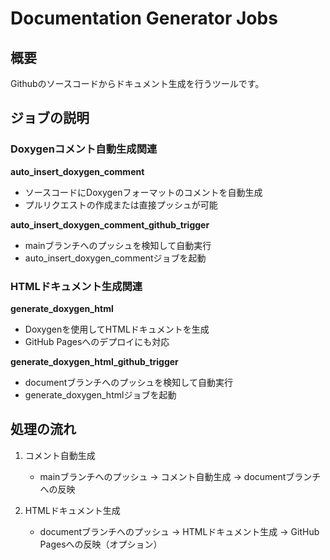 # Documentation Generator Jobs

## 概要

Githubのソースコードからドキュメント生成を行うツールです。

## ジョブの説明

### Doxygenコメント自動生成関連

**auto_insert_doxygen_comment**
- ソースコードにDoxygenフォーマットのコメントを自動生成
- プルリクエストの作成または直接プッシュが可能

**auto_insert_doxygen_comment_github_trigger**
- mainブランチへのプッシュを検知して自動実行
- auto_insert_doxygen_commentジョブを起動

### HTMLドキュメント生成関連

**generate_doxygen_html**
- Doxygenを使用してHTMLドキュメントを生成
- GitHub Pagesへのデプロイにも対応

**generate_doxygen_html_github_trigger**
- documentブランチへのプッシュを検知して自動実行
- generate_doxygen_htmlジョブを起動

## 処理の流れ

1. コメント自動生成
    - mainブランチへのプッシュ → コメント自動生成 → documentブランチへの反映

2. HTMLドキュメント生成
    - documentブランチへのプッシュ → HTMLドキュメント生成 → GitHub Pagesへの反映（オプション）
